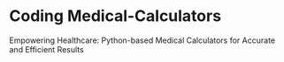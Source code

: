 # Coding Medical-Calculators
Empowering Healthcare: Python-based Medical Calculators for Accurate and Efficient Results
